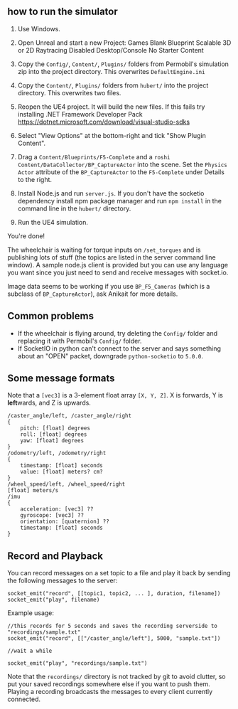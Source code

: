 ## how to run the simulator

1. Use Windows.
2. Open Unreal and start a new Project:
	Games
	Blank
	Blueprint
	Scalable 3D or 2D
	Raytracing Disabled
	Desktop/Console
	No Starter Content
	
3. Copy the `Config/`, `Content/`, `Plugins/` folders from Permobil's simulation zip into the project directory. This overwrites `DefaultEngine.ini`

4. Copy the `Content/`, `Plugins/` folders from `hubert/` into the project directory. This overwrites two files. 

5. Reopen the UE4 project. It will build the new files. If this fails try installing .NET Framework Developer Pack https://dotnet.microsoft.com/download/visual-studio-sdks

6. Select "View Options" at the bottom-right and tick "Show Plugin Content".

7. Drag a `Content/Blueprints/F5-Complete` and a `roshi Content/DataCollector/BP_CaptureActor` into the scene. Set the `Physics Actor` attribute of the `BP_CaptureActor` to the `F5-Complete` under Details to the right.

8. Install Node.js and run `server.js`. If you don't have the socketio dependency install npm package manager and run `npm install` in the command line in the `hubert/` directory.

9. Run the UE4 simulation.


You're done!

The wheelchair is waiting for torque inputs on `/set_torques` and is publishing lots of stuff (the topics are listed in the server command line window). A sample node.js client is provided but you can use any language you want since you just need to send and receive messages with socket.io.

Image data seems to be working if you use `BP_F5_Cameras` (which is a subclass of `BP_CaptureActor`), ask Anikait for more details.


## Common problems
* If the wheelchair is flying around, try deleting the `Config/` folder and replacing it with Permobil's `Config/` folder.
* If SocketIO in python can't connect to the server and says something about an "OPEN" packet, downgrade `python-socketio` to `5.0.0`.


## Some message formats
Note that a `[vec3]` is a 3-element float array `[X, Y, Z]`. X is forwards, Y is **left**wards, and Z is upwards.

	/caster_angle/left, /caster_angle/right
	{
		pitch: [float] degrees
		roll: [float] degrees
		yaw: [float] degrees
	}
	/odometry/left, /odometry/right
	{
		timestamp: [float] seconds
		value: [float] meters? cm?
	}
	/wheel_speed/left, /wheel_speed/right
	[float] meters/s
	/imu
	{
		acceleration: [vec3] ??
		gyroscope: [vec3] ??
		orientation: [quaternion] ??
		timestamp: [float] seconds
	}

## Record and Playback
You can record messages on a set topic to a file and play it back by sending the following messages to the server:

	socket_emit("record", [[topic1, topic2, ... ], duration, filename])
	socket_emit("play", filename)

Example usage:
	
	//this records for 5 seconds and saves the recording serverside to "recordings/sample.txt"
	socket_emit("record", [["/caster_angle/left"], 5000, "sample.txt"])

	//wait a while

	socket_emit("play", "recordings/sample.txt")


Note that the `recordings/` directory is not tracked by git to avoid clutter, so put your saved recordings somewhere else if you want to push them. Playing a recording broadcasts the messages to every client currently connected.
	
